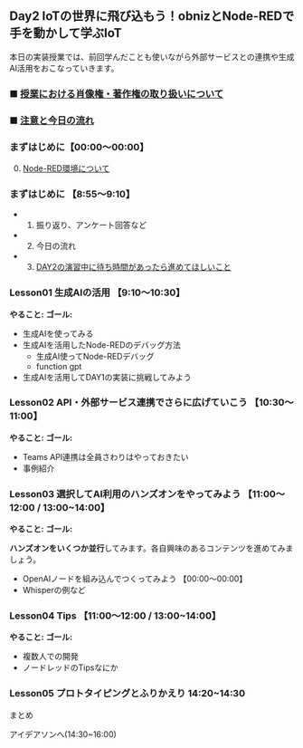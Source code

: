 ## Day2 IoTの世界に飛び込もう！obnizとNode-REDで手を動かして学ぶIoT

本日の実装授業では、前回学んだことも使いながら外部サービスとの連携や生成AI活用をおこなっていきます。

### ■ [授業における肖像権・著作権の取り扱いについて](https://protoout.notion.site/acde308ffe03498fad30a271b4a7b128?pvs=4)
### ■ [注意と今日の流れ](./lesson00-info.md)

### まずはじめに【00:00〜00:00】

0. [Node-RED環境について](./)

### まずはじめに 【8:55〜9:10】

- 1. 振り返り、アンケート回答など
- 2. 今日の流れ
- 3. [DAY2の演習中に待ち時間があったら進めてほしいこと](./skima.md)

### Lesson01 生成AIの活用 【9:10〜10:30】

**やること:** 
**ゴール:** 

- 生成AIを使ってみる
- 生成AIを活用したNode-REDのデバッグ方法
    - 生成AI使ってNode-REDデバッグ
    - function gpt
- 生成AIを活用してDAY1の実装に挑戦してみよう

### Lesson02 API・外部サービス連携でさらに広げていこう 【10:30〜11:00】

**やること:** 
**ゴール:** 

- Teams API連携は全員さわりはやっておきたい
- 事例紹介

### Lesson03 選択してAI利用のハンズオンをやってみよう 【11:00〜12:00 / 13:00~14:00】

**やること:** 
**ゴール:** 

**ハンズオンをいくつか並行**してみます。各自興味のあるコンテンツを進めてみましょう。

- OpenAIノードを組み込んでつくってみよう 【00:00〜00:00】
- Whisperの例など

### Lesson04 Tips 【11:00〜12:00 / 13:00~14:00】

**やること:** 
**ゴール:** 

- 複数人での開発
- ノードレッドのTipsなにか

### Lesson05 プロトタイピングとふりかえり 14:20~14:30

まとめ

アイデアソンへ(14:30~16:00)